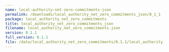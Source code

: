 ```yaml
---
name: local-authority-net-zero-commitments-json
permalink: /downloads/local_authority_net_zero_commitments_json/0_1_1
package: local_authority_net_zero_commitments
title: local_authority_net_zero_commitments_json
filename: local_authority_net_zero_commitments.json
version: 0.1.1
full_version: 0.1.1
file: /data/local_authority_net_zero_commitments/0.1.1/local_authority_net_zero_commitments.json
---
```

